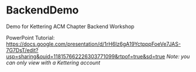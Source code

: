 # BackendDemo
Demo for Kettering ACM Chapter Backend Workshop

PowerPoint Tutorial:
https://docs.google.com/presentation/d/1rH6Iz6gA19YctpppFoeVe7JAS-7G7DsT/edit?usp=sharing&ouid=118157662226303771099&rtpof=true&sd=true
*Note: you can only view with a Kettering account*
